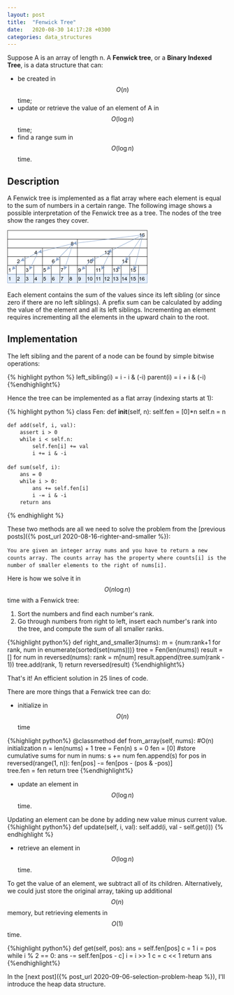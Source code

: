 ```yaml
---
layout: post
title:  "Fenwick Tree"
date:   2020-08-30 14:17:28 +0300
categories: data_structures
---
```

<!-- Mathjax Support -->
<script type="text/javascript" async
  src="https://cdn.mathjax.org/mathjax/latest/MathJax.js?config=TeX-MML-AM_CHTML">
</script>

Suppose A is an array of length n. A **Fenwick tree**, or a **Binary Indexed Tree**, is a data structure that can:

- be created in $$O(n)$$ time; 
- update or retrieve the value of an element of A in $$O(\log n)$$ time;
- find a range sum in $$O(\log n)$$ time.

## Description

A Fenwick tree is implemented as a flat array where each element is equal to the sum of numbers in a certain range.
The following image shows a possible interpretation of the Fenwick tree as a tree. The nodes of the tree show the ranges they cover.

![Fenwick tree](/assets/fenwick_tree.png)

Each element contains the sum of the values since its left sibling (or since zero if there are no left siblings). A prefix sum can be calculated by adding the value of the element and all its left siblings. Incrementing an element requires incrementing all the elements in the upward chain to the root. 

## Implementation
The left sibling and the parent of a node can be found by simple bitwise operations:

{% highlight python %}
left_sibling(i) = i - i & (-i)
parent(i) = i + i & (-i)
{%endhighlight%}

Hence the tree can be implemented as a flat array (indexing starts at 1):

{% highlight python %}
class Fen:
    def __init__(self, n):
        self.fen = [0]*n
        self.n = n
            
    def add(self, i, val):
        assert i > 0
        while i < self.n:
            self.fen[i] += val
            i += i & -i
            
    def sum(self, i):
        ans = 0
        while i > 0:
            ans += self.fen[i]
            i -= i & -i
        return ans
{% endhighlight %}

These two methods are all we need to solve the problem from the [previous posts]({% post_url 2020-08-16-righter-and-smaller %}):

`You are given an integer array nums and you have to return a new counts array. The counts array has the property where counts[i] is the number of smaller elements to the right of nums[i].`

Here is how we solve it in $$O(n \log n)$$ time with a Fenwick tree:

1. Sort the numbers and find each number's rank.
2. Go through numbers from right to left, insert each number's rank into the tree, and compute the sum of all smaller ranks.

{%highlight python%}
def right_and_smaller3(nums):
    m = {num:rank+1 for rank, num in enumerate(sorted(set(nums)))}
    tree = Fen(len(nums))
    result = []
    for num in reversed(nums):
        rank = m[num]
        result.append(tree.sum(rank - 1))
        tree.add(rank, 1)
    return reversed(result)
{%endhighlight%}

That's it! An efficient solution in 25 lines of code. 

There are more things that a Fenwick tree can do:

- initialize in $$O(n)$$ time

{%highlight python%}
    @classmethod
    def from_array(self, nums):
        #O(n) initialization
        n = len(nums) + 1
        tree = Fen(n)
        s = 0
        fen = [0]
        #store cumulative sums
        for num in nums:
            s += num
            fen.append(s)
        for pos in reversed(range(1, n)):
            fen[pos] -= fen[pos - (pos & -pos)]    
        tree.fen = fen
        return tree
{%endhighlight%}

- update an element in $$O(\log n)$$ time.

Updating an element can be done by adding new value minus current value.
{%highlight python%}
    def update(self, i, val):
        self.add(i, val - self.get(i))
{% endhighlight %}

- retrieve an element in $$O(\log n)$$ time.

To get the value of an element, we subtract all of its children. Alternatively, we could just store the original array, taking up additional $$O(n)$$ memory, but retrieving elements in $$O(1)$$ time.

{%highlight python%}
    def get(self, pos):
        ans = self.fen[pos]
        c = 1
        i = pos
        while i % 2 == 0:
            ans -= self.fen[pos - c]
            i = i >> 1
            c = c << 1
        return ans
{%endhighlight%}

In the [next post]({% post_url 2020-09-06-selection-problem-heap %}), I'll introduce the heap data structure.
